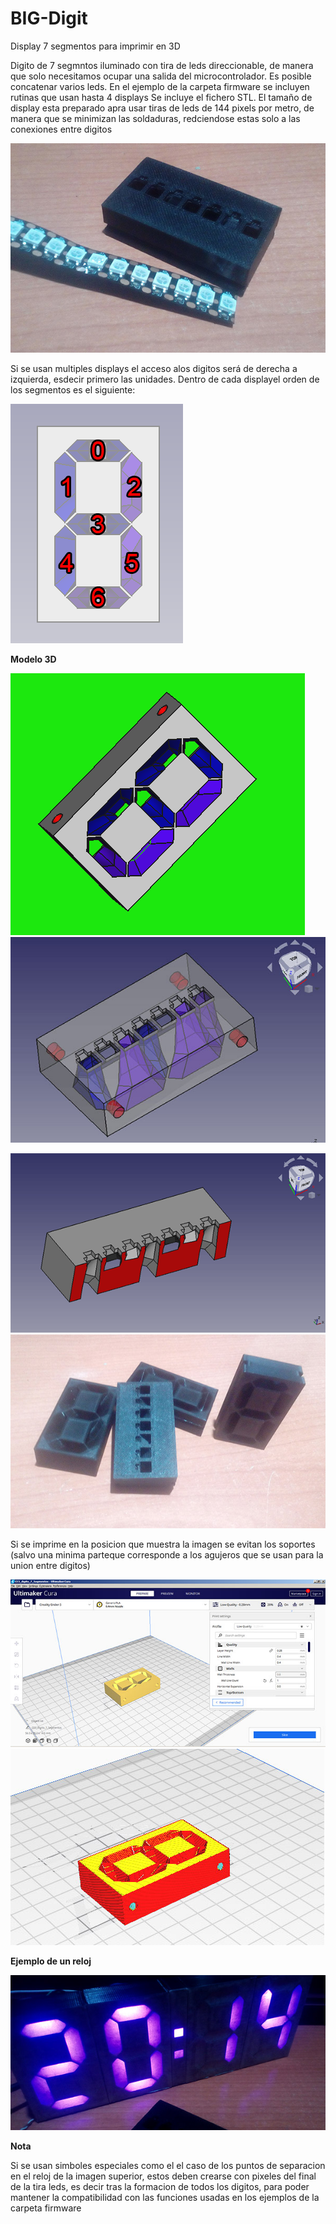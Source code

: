 # BIG-Digit
Display 7 segmentos para imprimir en 3D

Digito de 7 segmntos iluminado con tira de leds direccionable, de manera que solo necesitamos ocupar una salida del microcontrolador.
Es posible concatenar varios leds.
En el ejemplo de la carpeta firmware se incluyen rutinas que usan hasta 4 displays
Se incluye el fichero STL. 
El tamaño de display esta preparado apra usar tiras de leds de 144 pixels por metro, 
de manera que se minimizan las soldaduras, redciendose estas solo a las conexiones entre digitos

![](./imagenes/leds.jpg)

Si se usan multiples displays el acceso alos digitos será de derecha a izquierda, esdecir primero las unidades.
Dentro de cada displayel orden de los segmentos es el siguiente:

![](./imagenes/orden_segmentos.png)


**Modelo 3D**

![](./imagenes/digito-solido.png)   ![](./imagenes/digito-transp.jpg)

![](./imagenes/seccion.png)         ![](./imagenes/muestras_print.jpg) 



Si se imprime en la posicion que muestra la imagen se evitan los soportes 
(salvo una minima parteque corresponde a los agujeros que se usan para la union entre digitos)

![](./imagenes/3Da.jpg)  ![](./imagenes/3Db.jpg)



**Ejemplo de un reloj**

![](./imagenes/reloj.jpg) 

**Nota**

Si se usan simboles especiales como el el caso de los puntos de separacion en el reloj de la imagen superior, 
estos deben crearse con pixeles del final de la tira leds, es decir tras la formacion de todos los digitos,
para poder mantener la compatibilidad con las funciones usadas en los ejemplos de la carpeta firmware
